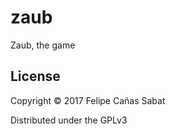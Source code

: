 # zaub
Zaub, the game

## License

Copyright © 2017 Felipe Cañas Sabat

Distributed under the GPLv3
